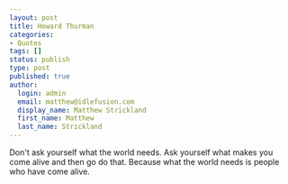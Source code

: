 ```yaml
---
layout: post
title: Howard Thurman
categories:
- Quotes
tags: []
status: publish
type: post
published: true
author:
  login: admin
  email: matthew@idlefusion.com
  display_name: Matthew Strickland
  first_name: Matthew
  last_name: Strickland
---
```

Don't ask yourself what the world needs. Ask yourself what makes you come alive and then go do that. Because what the world needs is people who have come alive.
